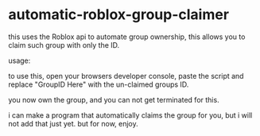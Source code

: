 # automatic-roblox-group-claimer
this uses the Roblox api to automate group ownership, this allows you to claim such group with only the ID.

usage:

to use this, open your browsers developer console, paste the script and replace "GroupID Here" with the un-claimed groups ID.

you now own the group, and you can not get terminated for this.

i can make a program that automatically claims the group for you, but i will not add that just yet. but for now, enjoy.
